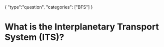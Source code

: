 {
    "type":"question",
    "categories": ["BFS"]
}

# What is the Interplanetary Transport System (ITS)?
